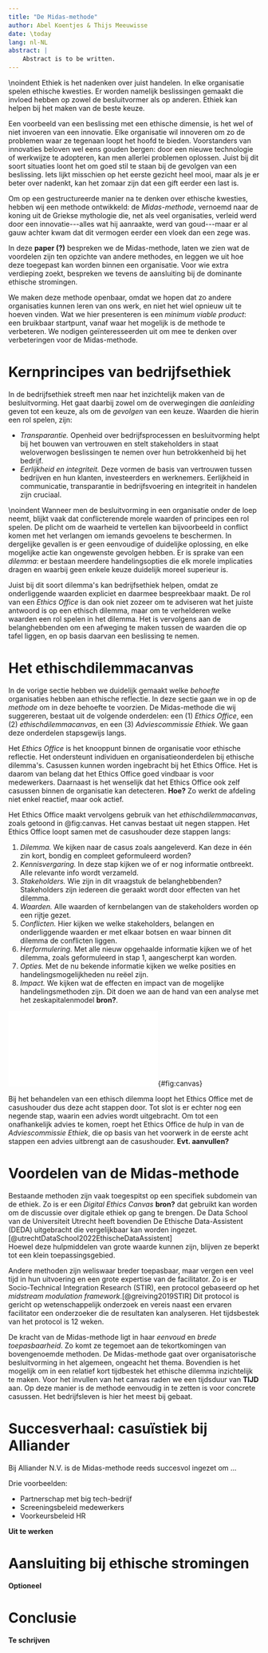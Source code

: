 ```yaml
---
title: "De Midas-methode"
author: Abel Koentjes & Thijs Meeuwisse
date: \today
lang: nl-NL
abstract: |
    Abstract is to be written.
---
```


<!-- # Introductie -->
\noindent Ethiek is het nadenken over juist handelen.
In elke organisatie spelen ethische kwesties.
Er worden namelijk beslissingen gemaakt die invloed hebben op zowel de besluitvormer als op anderen.
Ethiek kan helpen bij het maken van de beste keuze.

Een voorbeeld van een beslissing met een ethische dimensie, is het wel of niet invoeren van een innovatie.
Elke organisatie wil innoveren om zo de problemen waar ze tegenaan loopt het hoofd te bieden.
Voorstanders van innovaties beloven wel eens gouden bergen:
door een nieuwe technologie of werkwijze te adopteren, kan men allerlei problemen oplossen.
Juist bij dit soort situaties loont het om goed stil te staan bij de gevolgen van een beslissing.
Iets lijkt misschien op het eerste gezicht heel mooi, maar als je er beter over nadenkt, kan het zomaar zijn dat een gift eerder een last is.

Om op een gestructureerde manier na te denken over ethische kwesties, hebben wij een methode ontwikkeld: de *Midas-methode*, vernoemd naar de koning uit de Griekse mythologie die, net als veel organisaties, verleid werd door een innovatie---alles wat hij aanraakte, werd van goud---maar er al gauw achter kwam dat dit vermogen eerder een vloek dan een zege was.

In deze **paper (?)** bespreken we de Midas-methode, laten we zien wat de voordelen zijn ten opzichte van andere methodes, en leggen we uit hoe deze toegepast kan worden binnen een organisatie.
Voor wie extra verdieping zoekt, bespreken we tevens de aansluiting bij de dominante ethische stromingen.

<!-- ## Delen = open source -->
We maken deze methode openbaar, omdat we hopen dat zo andere organisaties kunnen leren van ons werk, en niet het wiel opnieuw uit te hoeven vinden.
Wat we hier presenteren is een *minimum viable product*:
een bruikbaar startpunt, vanaf waar het mogelijk is de methode te verbeteren.
We nodigen geïnteresseerden uit om mee te denken over verbeteringen voor de Midas-methode.


# Kernprincipes van bedrijfsethiek

In de bedrijfsethiek streeft men naar het inzichtelijk maken van de besluitvorming.
Het gaat daarbij zowel om de overwegingen die *aanleiding* geven tot een keuze, als om de *gevolgen* van een keuze.
Waarden die hierin een rol spelen, zijn:

- *Transparantie.* Openheid over bedrijfsprocessen en besluitvorming helpt bij het bouwen van vertrouwen en stelt stakeholders in staat weloverwogen beslissingen te nemen over hun betrokkenheid bij het bedrijf. 
- *Eerlijkheid en integriteit.* Deze vormen de basis van vertrouwen tussen bedrijven en hun klanten, investeerders en werknemers. Eerlijkheid in communicatie, transparantie in bedrijfsvoering en integriteit in handelen zijn cruciaal. 

<!-- eventuele aanvulling: https://intranet.alliander.com/blog/view/34272724/introductie-in-de-ethiek-bedrijfsethiek -->

\noindent Wanneer men de besluitvorming in een organisatie onder de loep neemt, blijkt vaak dat conflicterende morele waarden of principes een rol spelen.
De plicht om de waarheid te vertellen kan bijvoorbeeld in conflict komen met het verlangen om iemands gevoelens te beschermen.
In dergelijke gevallen is er geen eenvoudige of duidelijke oplossing, en elke mogelijke actie kan ongewenste gevolgen hebben. 
Er is sprake van een *dilemma*:
er bestaan meerdere handelingsopties die elk morele implicaties dragen en waarbij geen enkele keuze duidelijk moreel superieur is.

Juist bij dit soort dilemma's kan bedrijfsethiek helpen, omdat ze onderliggende waarden expliciet en daarmee bespreekbaar maakt.
De rol van een *Ethics Office* is dan ook niet zozeer om te adviseren wat het juiste antwoord is op een ethisch dilemma, maar om te verhelderen welke waarden een rol spelen in het dilemma.
Het is vervolgens aan de belanghebbenden om een afweging te maken tussen de waarden die op tafel liggen, en op basis daarvan een beslissing te nemen.


# Het ethischdilemmacanvas

<!-- Van behoefte naar methode -->
In de vorige sectie hebben we duidelijk gemaakt welke *behoefte* organisaties hebben aan ethische reflectie.
In deze sectie gaan we in op de *methode* om in deze behoefte te voorzien.
De Midas-methode die wij suggereren, bestaat uit de volgende onderdelen: een (1) *Ethics Office*, een (2) *ethischdilemmacanvas*, en een (3) *Adviescommissie Ethiek*.
We gaan deze onderdelen stapsgewijs langs.

Het *Ethics Office* is het knooppunt binnen de organisatie voor ethische reflectie.
Het ondersteunt individuen en organisatieonderdelen bij ethische dilemma's.
Casussen kunnen worden ingebracht bij het Ethics Office.
Het is daarom van belang dat het Ethics Office goed vindbaar is voor medewerkers.
Daarnaast is het wenselijk dat het Ethics Office ook zelf casussen binnen de organisatie kan detecteren.
**Hoe?**
Zo werkt de afdeling niet enkel reactief, maar ook actief.

Het Ethics Office maakt vervolgens gebruik van het *ethischdilemmacanvas*, zoals getoond in @fig:canvas.
Het canvas bestaat uit negen stappen.
Het Ethics Office loopt samen met de casushouder deze stappen langs:

1. *Dilemma.* We kijken naar de casus zoals aangeleverd. Kan deze in één zin kort, bondig en compleet geformuleerd worden?
2. *Kennisvergaring.* In deze stap kijken we of er nog informatie ontbreekt. Alle relevante info wordt verzameld.
3. *Stakeholders.* Wie zijn in dit vraagstuk de belanghebbenden? Stakeholders zijn iedereen die geraakt wordt door effecten van het dilemma. 
4. *Waarden.* Alle waarden of kernbelangen van de stakeholders worden op een rijtje gezet.
5. *Conflicten.* Hier kijken we welke stakeholders, belangen en onderliggende waarden er met elkaar botsen en waar binnen dit dilemma de conflicten liggen.
6. *Herformulering.* Met alle nieuw opgehaalde informatie kijken we of het dilemma, zoals geformuleerd in stap 1, aangescherpt kan worden.
7. *Opties.* Met de nu bekende informatie kijken we welke posities en handelingsmogelijkheden nu reëel zijn.
8. *Impact.* We kijken wat de effecten en impact van de mogelijke handelingsmethoden zijn. Dit doen we aan de hand van een analyse met het zeskapitalenmodel **bron?**.

![Het ethischdilemmacanvas](figures/canvas.pdf){#fig:canvas}

Bij het behandelen van een ethisch dilemma loopt het Ethics Office met de casushouder dus deze acht stappen door.
Tot slot is er echter nog een negende stap, waarin een advies wordt uitgebracht.
Om tot een onafhankelijk advies te komen, roept het Ethics Office de hulp in van de *Adviescommissie Ethiek*, die op basis van het voorwerk in de eerste acht stappen een advies uitbrengt aan de casushouder.
**Evt. aanvullen?**


# Voordelen van de Midas-methode

Bestaande methoden zijn vaak toegespitst op een specifiek subdomein van de ethiek. Zo is er een *Digital Ethics Canvas* **bron?** dat gebruikt kan worden om de discussie over digitale ethiek op gang te brengen.
De Data School van de Universiteit Utrecht heeft bovendien De Ethische Data-Assistent (DEDA) uitgebracht die vergelijkbaar kan worden ingezet. [@utrechtDataSchool2022EthischeDataAssistent]  
Hoewel deze hulpmiddelen van grote waarde kunnen zijn, blijven ze beperkt tot een klein toepassingsgebied.

Andere methoden zijn weliswaar breder toepasbaar, maar vergen een veel tijd in hun uitvoering en een grote expertise van de facilitator.
Zo is er Socio-Technical Integration Research (STIR), een protocol gebaseerd op het *‌midstream modulation framework*.[@greiving2019STIR]
Dit protocol is gericht op wetenschappelijk onderzoek en vereis naast een ervaren facilitator een onderzoeker die de resultaten kan analyseren.
Het tijdsbestek van het protocol is 12 weken.

De kracht van de Midas-methode ligt in haar *eenvoud* en *brede toepasbaarheid*.
Zo komt ze tegemoet aan de tekortkomingen van bovengenoemde methoden.
De Midas-methode gaat over organisatorische besluitvorming in het algemeen, ongeacht het thema.
Bovendien is het mogelijk om in een relatief kort tijdbestek het ethische dilemma inzichtelijk te maken.
Voor het invullen van het canvas raden we een tijdsduur van **TIJD** aan.
Op deze manier is de methode eenvoudig in te zetten is voor concrete casussen.
Het bedrijfsleven is hier het meest bij gebaat.


# Succesverhaal: casuïstiek bij Alliander 

Bij Alliander N.V. is de Midas-methode reeds succesvol ingezet om ...

Drie voorbeelden:

- Partnerschap met big tech-bedrijf
- Screeningsbeleid medewerkers
- Voorkeursbeleid HR

**Uit te werken**


# Aansluiting bij ethische stromingen

**Optioneel**


# Conclusie

**Te schrijven**

